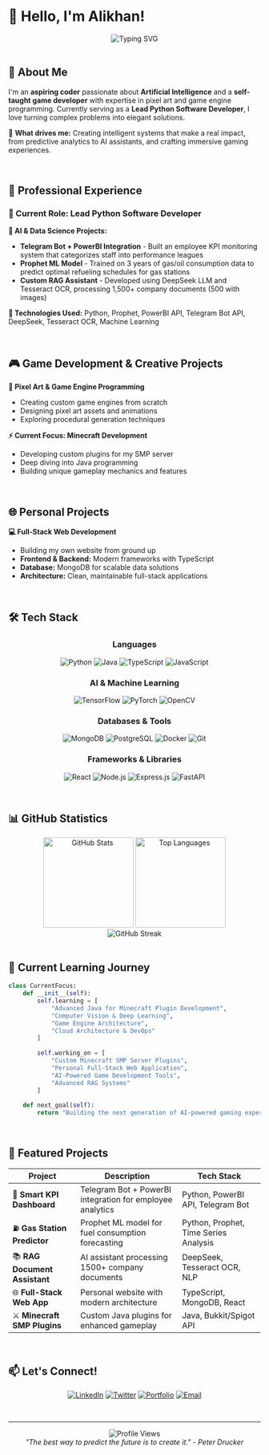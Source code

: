 # 👋 Hello, I'm Alikhan!

<div align="center">
  <img src="https://readme-typing-svg.herokuapp.com?font=Fira+Code&size=22&duration=3000&pause=1000&color=6366F1&center=true&vCenter=true&width=600&lines=Lead+Python+Software+Developer;AI+%26+Machine+Learning+Enthusiast;Self-Taught+Game+Developer;Full-Stack+Web+Developer;Minecraft+Plugin+Creator" alt="Typing SVG" />
</div>

<br>

## 🚀 About Me

I'm an **aspiring coder** passionate about **Artificial Intelligence** and a **self-taught game developer** with expertise in pixel art and game engine programming. Currently serving as a **Lead Python Software Developer**, I love turning complex problems into elegant solutions.

🎯 **What drives me:** Creating intelligent systems that make a real impact, from predictive analytics to AI assistants, and crafting immersive gaming experiences.

<br>

## 💼 Professional Experience

### 🏢 Current Role: Lead Python Software Developer

**🤖 AI & Data Science Projects:**
- **Telegram Bot + PowerBI Integration** - Built an employee KPI monitoring system that categorizes staff into performance leagues
- **Prophet ML Model** - Trained on 3 years of gas/oil consumption data to predict optimal refueling schedules for gas stations
- **Custom RAG Assistant** - Developed using DeepSeek LLM and Tesseract OCR, processing 1,500+ company documents (500 with images)

**🔧 Technologies Used:** Python, Prophet, PowerBI API, Telegram Bot API, DeepSeek, Tesseract OCR, Machine Learning

<br>

## 🎮 Game Development & Creative Projects

**🎨 Pixel Art & Game Engine Programming**
- Creating custom game engines from scratch
- Designing pixel art assets and animations
- Exploring procedural generation techniques

**⚡ Current Focus: Minecraft Development**
- Developing custom plugins for my SMP server
- Deep diving into Java programming
- Building unique gameplay mechanics and features

<br>

## 🌐 Personal Projects

**💻 Full-Stack Web Development**
- Building my own website from ground up
- **Frontend & Backend:** Modern frameworks with TypeScript
- **Database:** MongoDB for scalable data solutions
- **Architecture:** Clean, maintainable full-stack applications

<br>

## 🛠️ Tech Stack

<div align="center">

### Languages
![Python](https://img.shields.io/badge/Python-3776AB?style=for-the-badge&logo=python&logoColor=white)
![Java](https://img.shields.io/badge/Java-ED8B00?style=for-the-badge&logo=java&logoColor=white)
![TypeScript](https://img.shields.io/badge/TypeScript-007ACC?style=for-the-badge&logo=typescript&logoColor=white)
![JavaScript](https://img.shields.io/badge/JavaScript-F7DF1E?style=for-the-badge&logo=javascript&logoColor=black)

### AI & Machine Learning
![TensorFlow](https://img.shields.io/badge/TensorFlow-FF6F00?style=for-the-badge&logo=tensorflow&logoColor=white)
![PyTorch](https://img.shields.io/badge/PyTorch-EE4C2C?style=for-the-badge&logo=pytorch&logoColor=white)
![OpenCV](https://img.shields.io/badge/OpenCV-27338e?style=for-the-badge&logo=OpenCV&logoColor=white)

### Databases & Tools
![MongoDB](https://img.shields.io/badge/MongoDB-4EA94B?style=for-the-badge&logo=mongodb&logoColor=white)
![PostgreSQL](https://img.shields.io/badge/PostgreSQL-316192?style=for-the-badge&logo=postgresql&logoColor=white)
![Docker](https://img.shields.io/badge/Docker-2496ED?style=for-the-badge&logo=docker&logoColor=white)
![Git](https://img.shields.io/badge/Git-F05032?style=for-the-badge&logo=git&logoColor=white)

### Frameworks & Libraries
![React](https://img.shields.io/badge/React-20232A?style=for-the-badge&logo=react&logoColor=61DAFB)
![Node.js](https://img.shields.io/badge/Node.js-43853D?style=for-the-badge&logo=node.js&logoColor=white)
![Express.js](https://img.shields.io/badge/Express.js-404D59?style=for-the-badge)
![FastAPI](https://img.shields.io/badge/FastAPI-009688?style=for-the-badge&logo=FastAPI&logoColor=white)

</div>

<br>

## 📊 GitHub Statistics

<div align="center">
  <img src="https://github-readme-stats.vercel.app/api?username=yourusername&show_icons=true&theme=tokyonight&hide_border=true&count_private=true" alt="GitHub Stats" height="180"/>
  <img src="https://github-readme-stats.vercel.app/api/top-langs/?username=yourusername&layout=compact&theme=tokyonight&hide_border=true" alt="Top Languages" height="180"/>
</div>

<div align="center">
  <img src="https://github-readme-streak-stats.herokuapp.com/?user=yourusername&theme=tokyonight&hide_border=true" alt="GitHub Streak" />
</div>

<br>

## 🌟 Current Learning Journey

```python
class CurrentFocus:
    def __init__(self):
        self.learning = [
            "Advanced Java for Minecraft Plugin Development",
            "Computer Vision & Deep Learning",
            "Game Engine Architecture",
            "Cloud Architecture & DevOps"
        ]
        
        self.working_on = [
            "Custom Minecraft SMP Server Plugins",
            "Personal Full-Stack Web Application", 
            "AI-Powered Game Development Tools",
            "Advanced RAG Systems"
        ]
    
    def next_goal(self):
        return "Building the next generation of AI-powered gaming experiences! 🎮🤖"
```

<br>

## 🎯 Featured Projects

<div align="center">

| Project | Description | Tech Stack |
|---------|-------------|------------|
| 🤖 **Smart KPI Dashboard** | Telegram Bot + PowerBI integration for employee analytics | Python, PowerBI API, Telegram Bot |
| ⛽ **Gas Station Predictor** | Prophet ML model for fuel consumption forecasting | Python, Prophet, Time Series Analysis |
| 📚 **RAG Document Assistant** | AI assistant processing 1500+ company documents | DeepSeek, Tesseract OCR, NLP |
| 🌐 **Full-Stack Web App** | Personal website with modern architecture | TypeScript, MongoDB, React |
| ⚔️ **Minecraft SMP Plugins** | Custom Java plugins for enhanced gameplay | Java, Bukkit/Spigot API |

</div>

<br>

## 📫 Let's Connect!

<div align="center">

[![LinkedIn](https://img.shields.io/badge/LinkedIn-0077B5?style=for-the-badge&logo=linkedin&logoColor=white)](https://linkedin.com/in/yourprofile)
[![Twitter](https://img.shields.io/badge/Twitter-1DA1F2?style=for-the-badge&logo=twitter&logoColor=white)](https://twitter.com/yourhandle)
[![Portfolio](https://img.shields.io/badge/Portfolio-FF5722?style=for-the-badge&logo=google-chrome&logoColor=white)](https://yourwebsite.com)
[![Email](https://img.shields.io/badge/Email-D14836?style=for-the-badge&logo=gmail&logoColor=white)](mailto:your.email@gmail.com)

</div>

<br>

---

<div align="center">
  <img src="https://komarev.com/ghpvc/?username=yourusername&color=6366f1&style=for-the-badge&label=Profile+Views" alt="Profile Views" />
</div>

<div align="center">
  <i>"The best way to predict the future is to create it." - Peter Drucker</i>
</div>
